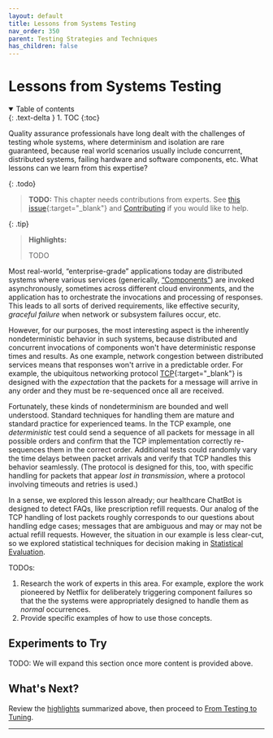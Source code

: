 ```yaml
---
layout: default
title: Lessons from Systems Testing
nav_order: 350
parent: Testing Strategies and Techniques
has_children: false
---
```


# Lessons from Systems Testing

<details open markdown="block">
  <summary>
    Table of contents
  </summary>
  {: .text-delta }
1. TOC
{:toc}
</details>

Quality assurance professionals have long dealt with the challenges of testing whole systems, where determinism and isolation are rare guaranteed, because real world scenarios usually include concurrent, distributed systems, failing hardware and software components, etc. What lessons can we learn from this expertise?

{: .todo}
> **TODO:** This chapter needs contributions from experts. See [this issue](https://github.com/The-AI-Alliance/ai-application-testing/issues/26){:target="_blank"} and [Contributing]({{site.baseurl}}/contributing) if you would like to help.


<a id="highlights"></a>

{: .tip}
> **Highlights:**
>
> TODO

Most real-world, &ldquo;enterprise-grade&rdquo; applications today are distributed systems where various services (generically, [&ldquo;Components&rdquo;]({{site.glossaryurl}}/#component)) are invoked asynchronously, sometimes across different cloud environments, and the application has to orchestrate the invocations and processing of responses. This leads to all sorts of derived requirements, like effective security, _graceful failure_ when network or subsystem failures occur, etc.

However, for our purposes, the most interesting aspect is the inherently nondeterministic behavior in such systems, because distributed and concurrent invocations of components won't have deterministic response times and results. As one example, network congestion between distributed services means that responses won't arrive in a predictable order. For example, the ubiquitous networking protocol [TCP](https://en.wikipedia.org/wiki/Transmission_Control_Protocol){:target="_blank"} is designed with the _expectation_ that the packets for a message will arrive in any order and they must be re-sequenced once all are received.

Fortunately, these kinds of nondeterminism are bounded and well understood. Standard techniques for handling them are mature and standard practice for experienced teams. In the TCP example, one _deterministic_ test could send a sequence of all packets for message in all possible orders and confirm that the TCP implementation correctly re-sequences them in the correct order. Additional tests could randomly vary the time delays between packet arrivals and verify that TCP handles this behavior seamlessly. (The protocol is designed for this, too, with specific handling for packets that appear _lost in transmission_, where a protocol involving timeouts and retries is used.)

In a sense, we explored this lesson already; our healthcare ChatBot is designed to detect FAQs, like prescription refill requests. Our analog of the TCP handling of lost packets roughly corresponds to our questions about handling edge cases; messages that are ambiguous and may or may not be actual refill requests. However, the situation in our example is less clear-cut, so we explored statistical techniques for decision making in [Statistical Evaluation]({{site.baseurl}}/testing-strategies/statistical-tests/).

TODOs:

1. Research the work of experts in this area. For example, explore the work pioneered by Netflix for deliberately triggering component failures so that the the systems were appropriately designed to handle them as _normal_ occurrences. 
1. Provide specific examples of how to use those concepts.

## Experiments to Try

TODO: We will expand this section once more content is provided above.

## What's Next?

Review the [highlights](#highlights) summarized above, then proceed to [From Testing to Tuning]({{site.baseurl}}/testing-strategies/from-testing-to-tuning/).

---
